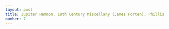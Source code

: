 ```yaml
---
layout: post
title: Jupiter Hammon, 18th Century Miscellany (James Forten), Phillis Wheatley
number: 7
---
```

